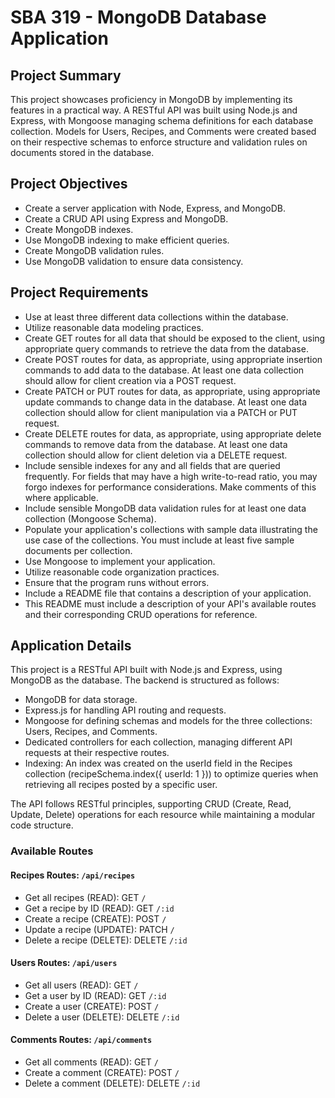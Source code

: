 # SBA 319 - MongoDB Database Application

## Project Summary

This project showcases proficiency in MongoDB by implementing its features in a practical way. A RESTful API was built using Node.js and Express, with Mongoose managing schema definitions for each database collection. Models for Users, Recipes, and Comments were created based on their respective schemas to enforce structure and validation rules on documents stored in the database.

## Project Objectives

- Create a server application with Node, Express, and MongoDB.
- Create a CRUD API using Express and MongoDB.
- Create MongoDB indexes.
- Use MongoDB indexing to make efficient queries.
- Create MongoDB validation rules.
- Use MongoDB validation to ensure data consistency.

## Project Requirements

- Use at least three different data collections within the database.
- Utilize reasonable data modeling practices.
- Create GET routes for all data that should be exposed to the client, using appropriate query commands to retrieve the data from the database.
- Create POST routes for data, as appropriate, using appropriate insertion commands to add data to the database. At least one data collection should allow for client creation via a POST request.
- Create PATCH or PUT routes for data, as appropriate, using appropriate update  commands to change data in the database. At least one data collection should allow for client manipulation via a PATCH or PUT request.
- Create DELETE routes for data, as appropriate, using appropriate delete commands to remove data from the database. At least one data collection should allow for client deletion via a DELETE request.
- Include sensible indexes for any and all fields that are queried frequently. For fields that may have a high write-to-read ratio, you may forgo indexes for performance considerations. Make comments of this where applicable.
- Include sensible MongoDB data validation rules for at least one data collection (Mongoose Schema).
- Populate your application's collections with sample data illustrating the use case of the collections. You must include at least five sample documents per collection.
- Use Mongoose to implement your application.
- Utilize reasonable code organization practices.
- Ensure that the program runs without errors.
- Include a README file that contains a description of your application.
- This README must include a description of your API's available routes and their corresponding CRUD operations for reference.

## Application Details

This project is a RESTful API built with Node.js and Express, using MongoDB as the database. The backend is structured as follows:

- MongoDB for data storage.
- Express.js for handling API routing and requests.
- Mongoose for defining schemas and models for the three collections: Users, Recipes, and Comments.
- Dedicated controllers for each collection, managing different API requests at their respective routes.
- Indexing: An index was created on the userId field in the Recipes collection (recipeSchema.index({ userId: 1 })) to optimize queries when retrieving all recipes posted by a specific user.

The API follows RESTful principles, supporting CRUD (Create, Read, Update, Delete) operations for each resource while maintaining a modular code structure.

### Available Routes

#### Recipes Routes: ```/api/recipes```

- Get all recipes (READ): GET ```/``` 
- Get a recipe by ID (READ): GET ```/:id```
- Create a recipe (CREATE): POST ```/```
- Update a recipe (UPDATE): PATCH ```/```
- Delete a recipe (DELETE): DELETE ```/:id```

#### Users Routes: ```/api/users```

- Get all users (READ): GET ```/``` 
- Get a user by ID (READ): GET ```/:id```
- Create a user (CREATE): POST ```/```
- Delete a user (DELETE): DELETE ```/:id```

#### Comments Routes: ```/api/comments```

- Get all comments (READ): GET ```/``` 
- Create a comment (CREATE): POST ```/```
- Delete a comment (DELETE): DELETE ```/:id```
